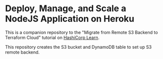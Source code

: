# Deploy, Manage, and Scale a NodeJS Application on Heroku

This is a companion repository to the "Migrate from Remote S3 Backend to Terraform Cloud" tutorial on [HashiCorp Learn](https://learn.hashicorp.com/tutorials/terraform/migrate-remote-s3-backend-tfc).

This repository creates the S3 bucket and DynamoDB table to set up S3 remote backend.
